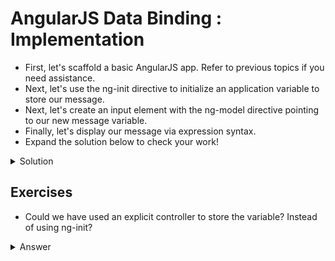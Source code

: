 # AngularJS Data Binding : Implementation

- First, let's scaffold a basic AngularJS app. Refer to previous topics if you need assistance.
- Next, let's use the ng-init directive to initialize an application variable to store our message.
- Next, let's create an input element with the ng-model directive pointing to our new message variable. 
- Finally, let's display our message via expression syntax. 
- Expand the solution below to check your work!

<details><summary>Solution</summary>

```html

<!doctype html>
<html ng-app ng-init="message='My custom welcome message!'">
  <head>
    <script src="https://ajax.googleapis.com/ajax/libs/angularjs/1.8.2/angular.min.js"></script>
  </head>
  <body>
    <div>
      <label>Message:</label>
      <input type="text" ng-model="message" placeholder="Enter your message here">
      <hr>
      <h1>Message: {{ message }}</h1>
    </div>
  </body>
</html>

```

</details>

## Exercises

- Could we have used an explicit controller to store the variable? Instead of using ng-init?

<details><summary>Answer</summary>

Yes! We will get to controllers more in depth in another topic. However, if you recall from the description in this topic, we gave an example of storing variables within an explicit controller. 

</details>